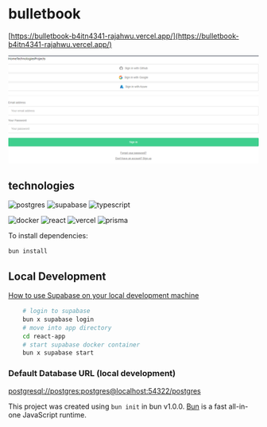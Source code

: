 # bulletbook

[https://bulletbook-b4itn4341-rajahwu.vercel.app/](https://bulletbook-b4itn4341-rajahwu.vercel.app/)

![login](assets/bulletbook_login.png)

## technologies

![postgres](https://img.shields.io/badge/PostgreSQL-316192?style=for-the-badge&logo=postgresql&logoColor=white)
![supabase](https://img.shields.io/badge/Supabase-181818?style=for-the-badge&logo=supabase&logoColor=white)
![typescript](https://img.shields.io/badge/TypeScript-007ACC?style=for-the-badge&logo=typescript&logoColor=white)

![docker](https://img.shields.io/badge/Docker-2CA5E0?style=for-the-badge&logo=docker&logoColor=white)
![react](https://img.shields.io/badge/React-20232A?style=for-the-badge&logo=react&logoColor=61DAFB)
![vercel](https://img.shields.io/badge/Vercel-000000?style=for-the-badge&logo=vercel&logoColor=white)
![prisma](https://img.shields.io/badge/Prisma-3982CE?style=for-the-badge&logo=Prisma&logoColor=white)

To install dependencies:

```bash
bun install
```

## Local Development

[How to use Supabase on your local development machine](https://supabase.com/docs/guides/cli/local-development)

```bash
    # login to supabase
    bun x supabase login
    # move into app directory
    cd react-app
    # start supabase docker container
    bun x supabase start
```

### Default Database URL (local development)

[postgresql://postgres:postgres@localhost:54322/postgres]( http://localhost:54323)

This project was created using `bun init` in bun v1.0.0. [Bun](https://bun.sh) is a fast all-in-one JavaScript runtime.
